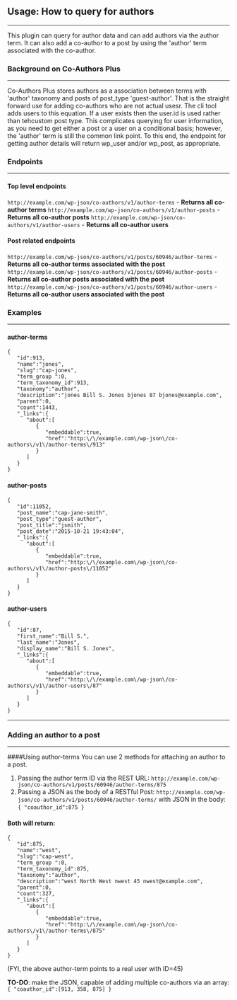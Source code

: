 ## Usage: How to query for authors
---

This plugin can query for author data and can add authors via the author term. 
It can also add a co-author to a post by using the 'author' term associated with the co-author.

### Background on Co-Authors Plus
---
Co-Authors Plus stores authors as a association between terms with 'author' taxonomy and posts of post_type 'guest-author'.
That is the straight forward use for adding co-authors who are not actual usesr.
The cli tool adds users to this equation. If a user exists then the user.id is used rather than tehcustom post type. This complicates querying for user information, as you need to get either a post or a user on a conditional basis; however, the 'author' term is still the common link point. To this end, the endpoint for getting author details will return wp_user and/or wp_post, as appropriate.

### Endpoints
---
#### Top level endpoints
```http://example.com/wp-json/co-authors/v1/author-terms``` - **Returns all co-author terms**
```http://example.com/wp-json/co-authors/v1/author-posts``` - **Returns all co-author posts**
```http://example.com/wp-json/co-authors/v1/author-users``` - **Returns all co-author users**

#### Post related endpoints
```http://example.com/wp-json/co-authors/v1/posts/60946/author-terms``` - **Returns all co-author terms associated with the post**
```http://example.com/wp-json/co-authors/v1/posts/60946/author-posts``` - **Returns all co-author posts associated with the post**
```http://example.com/wp-json/co-authors/v1/posts/60946/author-users``` - **Returns all co-author users associated with the post**

### Examples
---
#### author-terms
```
{
   "id":913,
   "name":"jones",
   "slug":"cap-jones",
   "term_group ":0,
   "term_taxonomy_id":913,
   "taxonomy":"author",
   "description":"jones Bill S. Jones bjones 87 bjones@example.com",
   "parent":0,
   "count":1443,
   "_links":{
      "about":[
         {
            "embeddable":true,
            "href":"http:\/\/example.com\/wp-json\/co-authors\/v1\/author-terms\/913"
         }
      ]
   }
}
```

#### author-posts
```
{
   "id":11052,
   "post_name":"cap-jane-smith",
   "post_type":"guest-author",
   "post_title":"jsmith",
   "post_date":"2015-10-21 19:43:04",
   "_links":{
      "about":[
         {
            "embeddable":true,
            "href":"http:\/\/example.com\/wp-json\/co-authors\/v1\/author-posts\/11052"
         }
      ]
   }
}
```

#### author-users
```
{
   "id":87,
   "first_name":"Bill S.",
   "last_name":"Jones",
   "display_name":"Bill S. Jones",
   "_links":{
      "about":[
         {
            "embeddable":true,
            "href":"http:\/\/example.com\/wp-json\/co-authors\/v1\/author-users\/87"
         }
      ]
   }
}
```

---
### Adding an author to a post
---
####Using author-terms
You can use 2 methods for attaching an author to a post.
1. Passing the author term ID via the REST URL:
```http://example.com/wp-json/co-authors/v1/posts/60946/author-terms/875```
2. Passing a JSON as the body of a RESTful Post:
```http://example.com/wp-json/co-authors/v1/posts/60946/author-terms/``` with JSON in the body: ```{ "coauthor_id":875 }```

#### Both will return:
```
{
   "id":875,
   "name":"west",
   "slug":"cap-west",
   "term_group ":0,
   "term_taxonomy_id":875,
   "taxonomy":"author",
   "description":"west North West nwest 45 nwest@example.com",
   "parent":0,
   "count":327,
   "_links":{
      "about":[
         {
            "embeddable":true,
            "href":"http:\/\/example.com\/wp-json\/co-authors\/v1\/author-terms\/875"
         }
      ]
   }
}
```
(FYI, the above author-term points to a real user with ID=45)

**TO-DO**: make the JSON, capable of adding multiple co-authors via an array: ```{ "coauthor_id":[913, 358, 875] }```
